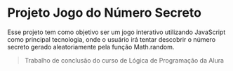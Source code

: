 # Projeto Jogo do Número Secreto
Esse projeto tem como objetivo ser um jogo interativo utilizando JavaScript como principal tecnologia, onde o usuário irá tentar descobrir o número secreto gerado aleatoriamente pela função Math.random.
> Trabalho de conclusão do curso de Lógica de Programação da Alura
